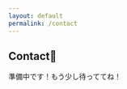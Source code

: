 ```yaml
---
layout: default
permalink: /contact
---
```


<div id="contact" class="page">
    <h2>Contact👀</h2>
    <p>準備中です！もう少し待っててね！</p>
</div>
